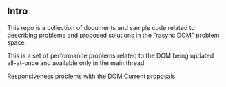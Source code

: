 ## Intro

This repo is a collection of documents and sample code related to
describing problems and proposed solutions in the "rasync DOM"
problem space.

This is a set of performance problems related to the DOM being updated
all-at-once and available only in the main thread.

[Responsiveness problems with the DOM](current-proposals.md)
[Current proposals](current-proposals.md)
